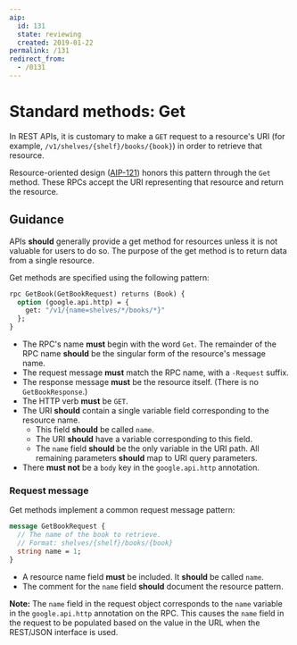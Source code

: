 ```yaml
---
aip:
  id: 131
  state: reviewing
  created: 2019-01-22
permalink: /131
redirect_from:
  - /0131
---
```


# Standard methods: Get

In REST APIs, it is customary to make a `GET` request to a resource's URI (for
example, `/v1/shelves/{shelf}/books/{book}`) in order to retrieve that
resource.

Resource-oriented design ([AIP-121][]) honors this pattern through the
`Get` method. These RPCs accept the URI representing that resource and return
the resource.

## Guidance

APIs **should** generally provide a get method for resources unless it is not
valuable for users to do so. The purpose of the get method is to return data
from a single resource.

Get methods are specified using the following pattern:

```proto
rpc GetBook(GetBookRequest) returns (Book) {
  option (google.api.http) = {
    get: "/v1/{name=shelves/*/books/*}"
  };
}
```

- The RPC's name **must** begin with the word `Get`. The remainder of the RPC
  name **should** be the singular form of the resource's message name.
- The request message **must** match the RPC name, with a `-Request` suffix.
- The response message **must** be the resource itself. (There is no
  `GetBookResponse`.)
- The HTTP verb **must** be `GET`.
- The URI **should** contain a single variable field corresponding to the
  resource name.
  - This field **should** be called `name`.
  - The URI **should** have a variable corresponding to this field.
  - The `name` field **should** be the only variable in the URI path. All
    remaining parameters **should** map to URI query parameters.
- There **must not** be a `body` key in the `google.api.http` annotation.

### Request message

Get methods implement a common request message pattern:

```proto
message GetBookRequest {
  // The name of the book to retrieve.
  // Format: shelves/{shelf}/books/{book}
  string name = 1;
}
```

- A resource name field **must** be included. It **should** be called `name`.
- The comment for the `name` field **should** document the resource pattern.

**Note:** The `name` field in the request object corresponds to the `name`
variable in the `google.api.http` annotation on the RPC. This causes the `name`
field in the request to be populated based on the value in the URL when the
REST/JSON interface is used.

[aip-121]: ./0121.md
